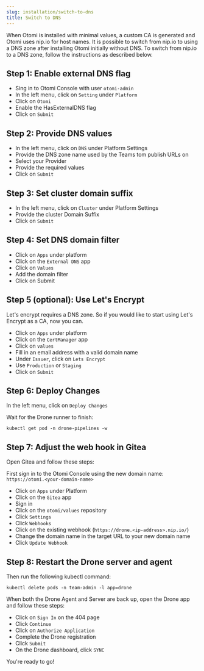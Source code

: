 ```yaml
---
slug: installation/switch-to-dns
title: Switch to DNS
---
```


When Otomi is installed with minimal values, a custom CA is generated and Otomi uses nip.io for host names. It is possible to switch from nip.io to using a DNS zone after installing Otomi initially without DNS. To switch from nip.io to a DNS zone, follow the instructions as described below.

## Step 1: Enable external DNS flag

- Sing in to Otomi Console with user `otomi-admin`
- In the left menu, click on `Setting` under `Platform`
- Click on `Otomi`
- Enable the HasExternalDNS flag
- Click on `Submit`

## Step 2: Provide DNS values

- In the left menu, click on `DNS` under Platform Settings
- Provide the DNS zone name used by the Teams tom publish URLs on
- Select your Provider
- Provide the required values
- Click on `Submit`

## Step 3: Set cluster domain suffix

- In the left menu, click on `Cluster` under Platform Settings
- Provide the cluster Domain Suffix
- Click on `Submit`
  

## Step 4: Set DNS domain filter

- Click on `Apps` under platform
- Click on the `External DNS` app
- Click on `Values`
- Add the domain filter
- Click on Submit


## Step 5 (optional): Use Let's Encrypt

Let's encrypt requires a DNS zone. So if you would like to start using Let's Encrypt as a CA, now you can.

- Click on `Apps` under platform
- Click on the `CertManager` app
- Click on `values`
- Fill in an email address with a valid domain name
- Under `Issuer`, click on `Lets Encrypt`
- Use `Production` or `Staging`
- Click on `Submit`

## Step 6: Deploy Changes

In the left menu, click on `Deploy Changes`

Wait for the Drone runner to finish:

```
kubectl get pod -n drone-pipelines -w
```


## Step 7: Adjust the web hook in Gitea

Open Gitea and follow these steps:

First sign in to the Otomi Console using the new domain name: `https://otomi.<your-domain-name>`

- Click on `Apps` under Platform
- Click on the `Gitea` app
- Sign in
- Click on the `otomi/values` repository
- Click `Settings`
- Click `Webhooks`
- Click on the existing webhook (`https://drone.<ip-address>.nip.io/`)
- Change the domain name in the target URL to your new domain name
- Click `Update Webhook`


## Step 8: Restart the Drone server and agent

Then run the following kubectl command:

```
kubectl delete pods -n team-admin -l app=drone
```

When both the Drone Agent and Server are back up, open the Drone app and follow these steps:

- Click on `Sign In` on the 404 page
- Click `Continue`
- Click on `Authorize Application`
- Complete the Drone registration
- Click `Submit`
- On the Drone dashboard, click `SYNC`

You're ready to go!